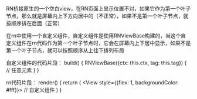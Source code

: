RN桥接原生的一个空白view，在RN页面上显示位置不对，如果它作为第一个叶子节点，那么就是屏幕内上下方向居中的（不正常），如果不是第一个叶子节点，就按顺序排在后面（正常）

在rn中使用一个自定义组件，自定义组件是使用RNViewBase构建的，当这个自定义组件在rn代码作为第一个叶子节点时，它会在屏幕内上下居中显示，如果不是第一个叶子节点，就可以按照顺序从上往下排列布局

自定义组件的代码片段： build() {
  RNViewBase({ctx: this.ctx, tag: this.tag}) {
    // 任意元素
  }
}  

rn代码片段： render() {
  return (
    <View style={{flex: 1, backgroundColor: #fff}}>
      // 自定义组件
    </View>
  )
}
